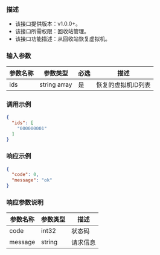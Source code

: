 ### 描述

- 该接口提供版本：v1.0.0+。
- 该接口所需权限：回收站管理。
- 该接口功能描述：从回收站恢复虚拟机。

### 输入参数

| 参数名称 | 参数类型         | 必选  | 描述         |
|------|--------------|-----|------------|
| ids  | string array | 是   | 恢复的虚拟机ID列表 |

### 调用示例

```json
{
  "ids": [
    "000000001"
  ]
}
```

### 响应示例

```json
{
  "code": 0,
  "message": "ok"
}
```

### 响应参数说明

| 参数名称    | 参数类型   | 描述   |
|---------|--------|------|
| code    | int32  | 状态码  |
| message | string | 请求信息 |

